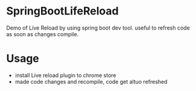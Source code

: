 # SpringBootLifeReload
Demo of Live Reload by using spring boot dev tool. useful to refresh code as soon as changes compile.

# Usage
  - install Live reload plugin to chrome store
  - made code changes and recompile, code get altuo refreshed
